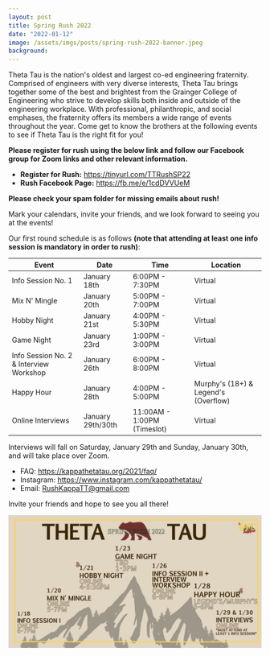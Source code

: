 ```yaml
---
layout: post
title: Spring Rush 2022
date: "2022-01-12"
image: /assets/imgs/posts/spring-rush-2022-banner.jpeg
background:
---
```


Theta Tau is the nation's oldest and largest co-ed engineering fraternity. Comprised of engineers with very diverse interests, Theta Tau brings together some of the best and brightest from the Grainger College of Engineering who strive to develop skills both inside and outside of the engineering workplace. With professional, philanthropic, and social emphases, the fraternity offers its members a wide range of events throughout the year. Come get to know the brothers at the following events to see if Theta Tau is the right fit for you!

**Please register for rush using the below link and follow our Facebook group for Zoom links and other relevant information.** 
- **Register for Rush:** <https://tinyurl.com/TTRushSP22> 
- **Rush Facebook Page:** <https://fb.me/e/1cdDVVUeM>

**Please check your spam folder for missing emails about rush!**

Mark your calendars, invite your friends, and we look forward to seeing you at the events!

Our first round schedule is as follows **(note that attending at least one info session is mandatory in order to rush)**:

| Event                                   | Date         | Time            | Location            |
| --------------------------------------- | ------------ | --------------- | ------------------- |
| Info Session No. 1                      | January 18th | 6:00PM - 7:30PM | Virtual             |
| Mix N' Mingle                           | January 20th | 5:00PM - 7:00PM | Virtual             |
| Hobby Night                             | January 21st | 4:00PM - 5:30PM | Virtual             |
| Game Night                              | January 23rd | 1:00PM - 3:00PM | Virtual             |
| Info Session No. 2 & Interview Workshop | January 26th | 6:00PM - 8:00PM | Virtual             |
| Happy Hour                              | January 28th | 4:00PM - 5:00PM | Murphy's (18+) & Legend's (Overflow)             |
| Online Interviews                       | January 29th/30th | 11:00AM - 1:00PM (Timeslot) | Virtual         |

Interviews will fall on Saturday, January 29th and Sunday, January 30th, and will take place over Zoom.

- FAQ: <https://kappathetatau.org/2021/faq/>
- Instagram: <https://www.instagram.com/kappathetatau/>
- Email: RushKappaTT@gmail.com

Invite your friends and hope to see you all there!

![](/assets/imgs/posts/spring-rush-2022-schedule.jpg)